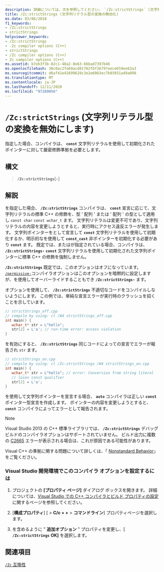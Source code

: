 ```yaml
---
description: 詳細については、次を参照してください。 `/Zc:strictStrings` (文字列リテラル型の変換を無効にする)
title: /Zc:strictStrings (文字列リテラル型の変換の無効化)
ms.date: 03/06/2018
f1_keywords:
- /Zc:strictStrings
- strictStrings
helpviewer_keywords:
- /Zc:strictStrings
- -Zc compiler options (C++)
- strictStrings
- /Zc compiler options (C++)
- Zc compiler options (C++)
ms.assetid: b7eb3f3b-82c1-48a2-8e63-66bad7397b46
ms.openlocfilehash: 38c0ac2fe69acd81762fbf26797eece659ee63a3
ms.sourcegitcommit: d6af41e42699628c3e2e6063ec7b03931a49a098
ms.translationtype: MT
ms.contentlocale: ja-JP
ms.lasthandoff: 12/11/2020
ms.locfileid: "97269056"
---
```

# <a name="zcstrictstrings-disable-string-literal-type-conversion"></a>`/Zc:strictStrings` (文字列リテラル型の変換を無効にします)

指定した場合、コンパイラは、 **`const`** 文字列リテラルを使用して初期化されたポインターに対して厳密修飾準拠を必要とします。

## <a name="syntax"></a>構文

> **`/Zc:strictStrings`**[**`-`**]

## <a name="remarks"></a>解説

を指定した場合、 **`/Zc:strictStrings`** コンパイラは、 **`const`** 宣言に応じて、文字列リテラルの標準 C++ の修飾を、型 ' 配列 ' または ' 配列 ' の型として適用し `const char` `const wchar_t` ます。 文字列リテラルは変更不可であり、文字列リテラルの内容を変更しようとすると、実行時にアクセス違反エラーが発生します。 文字列ポインターをとして宣言して **`const`** 文字列リテラルを使用して初期化するか、明示的なを使用して **`const_cast`** 非ポインターを初期化する必要があり **`const`** ます。 既定では、またはが指定されている場合、コンパイラは、 **`/Zc:strictStrings-`** **`const`** 文字列リテラルを使用して初期化された文字列ポインターに標準 C++ の修飾を強制しません。

**`/Zc:strictStrings`** 既定では、このオプションはオフになっています。 [`/permissive-`](permissive-standards-conformance.md)コンパイラオプションはこのオプションを暗黙的に設定しますが、を使用してオーバーライドすることもでき **`/Zc:strictStrings-`** ます。

オプションを使用して、 **`/Zc:strictStrings`** 不適切なコードをコンパイルしないようにします。 この例では、単純な宣言エラーが実行時のクラッシュを招くことを示しています。

```cpp
// strictStrings_off.cpp
// compile by using: cl /W4 strictStrings_off.cpp
int main() {
   wchar_t* str = L"hello";
   str[2] = L'a'; // run-time error: access violation
}
```

を有効にすると、 **`/Zc:strictStrings`** 同じコードによっての宣言でエラーが報告され `str` ます。

```cpp
// strictStrings_on.cpp
// compile by using: cl /Zc:strictStrings /W4 strictStrings_on.cpp
int main() {
   wchar_t* str = L"hello"; // error: Conversion from string literal
   // loses const qualifier
   str[2] = L'a';
}
```

を使用して文字列ポインターを宣言する場合、 **`auto`** コンパイラは正しい **`const`** ポインター型宣言を作成します。 ポインターの内容を変更しようとすると、 **`const`** コンパイラによってエラーとして報告されます。

> [!NOTE]
> Visual Studio 2013 の C++ 標準ライブラリでは、 **`/Zc:strictStrings`** デバッグビルドのコンパイラオプションはサポートされていません。 ビルド出力に複数の [C2665](../../error-messages/compiler-errors-2/compiler-error-c2665.md) エラーが表示される場合は、これが原因である可能性があります。

Visual C++ の準拠に関する問題について詳しくは、「 [Nonstandard Behavior](../../cpp/nonstandard-behavior.md)」をご覧ください。

### <a name="to-set-this-compiler-option-in-the-visual-studio-development-environment"></a>Visual Studio 開発環境でこのコンパイラ オプションを設定するには

1. プロジェクトの **[プロパティ ページ]** ダイアログ ボックスを開きます。 詳細については、[Visual Studio での C++ コンパイラとビルド プロパティの設定](../working-with-project-properties.md)に関するページを参照してください。

1. [**構成プロパティ**] [  >  **C/c + +**  >  **コマンドライン**] プロパティページを選択します。

1. を含めるように " **追加オプション** " プロパティを変更し、[ **`/Zc:strictStrings`** **OK]** を選択します。

## <a name="see-also"></a>関連項目

[`/Zc` 互換性](zc-conformance.md)<br/>
